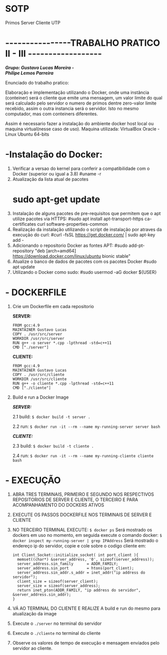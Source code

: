 # SOTP
Primos Server Cliente UTP
# ----------------TRABALHO PRATICO II - III ------------------ 
**_Grupo: Gustavo Lucas Moreira -  
Philipe Lemos Parreira_** 

Enunciado do trabalho pratico: 

Elaboração e implementação utilizando o Docker, onde uma instância (conteiner) será o cliente que emite uma mensagem, 
um valor limite do qual será calculado pelo servidor o numero de primos dentre zero-valor limite recebido, 
assim o outra instancia será o servidor. Isto no mesmo computador, mas com conteiners diferentes.

Assim é necessario fazer a instalação do ambiente docker host local ou maquina virtual(nesse caso de uso). 
Maquina utilizada: 
VirtualBox Oracle - Linux Ubuntu 64-bits

# -Instalação do Docker: 
 1. Verificar a versao do kernel para conferir a compatibilidade com o Docker (superior ou igual a 3.8)
    #uname -r
 2. Atualização da lista atual de pacotes 
    # sudo apt-get update 
 3. Instalação de alguns pacotes de pre-requisitos que permitem que o apt utilize pacotes via HTTPS:
    #sudo apt install apt-transport-https ca-certificates curl software-properties-common 
 4. Realização da instalação utilizando o script de instalação por atraves da execução do curl:
    #curl -fsSL https://get.docker.com/ | sudo apt-key add -
 5. Adicionando o repositorio Docker as fontes APT: 
    #sudo add-pt-repository "deb [arch=amd64] https://download.docker.com/linux/ubuntu bionic stable"
 6. Atualize o banco de dados de pacotes com os pacotes Docker 
    #sudo apt update 
 7. Utilizando o Docker como sudo:
    #sudo usermod -aG docker ${USER} 

# - DOCKERFILE
1. Crie um Dockerfile em cada repositorio 

    **SERVER:** 
    ```
	FROM gcc:4.9 
	MAINTAINER Gustavo Lucas 
	COPY . /usr/src/server
	WORKDIR /usr/src/server
	RUN g++ -o server *.cpp -lpthread -std=c++11
	CMD ["./server"] 
   ```  
    **CLIENTE:**
	```
	FROM gcc:4.9 
	MAINTAINER Gustavo Lucas 
	COPY . /usr/src/cliente
	WORKDIR /usr/src/cliente
	RUN g++ -o cliente *.cpp -lpthread -std=c++11
	CMD ["./cliente"] 
 	```
2. Build e run a Docker Image 

	**_SERVER:_** 	

	2.1 build:
	```$ docker build -t server .```

	2.2 run:
	```$ docker run -it --rm --name my-running-server server bash```

	**_CLIENTE:_** 

	2.3 build:
	```$ docker build -t cliente .```

	2.4 run:
	```$ docker run -it --rm --name my-running-cliente cliente bash```

# - EXECUÇÃO 
 1. ABRA TRES TERMINAIS, PRIMEIRO E SEGUNDO NOS RESPECTIVOS REPOSITORIOS DE SERVER E CLIENTE, O TERCEIRO E PARA ACOMPANHAMENTO DO DOCKERS ATIVOS 

 2. EXECUTE OS PASSOS DOCKERFILE NOS TERMINAIS DE SERVER E CLIENTE 

 3. NO TERCEIRO TERMINAL EXECUTE: 
	```$ docker ps```
 	Será mostrado os dockers em uso no momento, em seguida 
 execute o comando docker:
	```$ docker inspect my-running-server | grep IPAddress```
	Será mostrado o endereço ip do servidor, copie e cole sobre o codigo cliente em:
	```
	int Client_Socket::initialize_socket( int port_client ){
	  memset((char*) &server_address, '0', sizeof(server_address));
	  server_address.sin_family      = ADDR_FAMILY;
	  server_address.sin_port        = htons(port_client); 
	  server_address.sin_addr.s_addr = inet_addr("ip address do servidor");
	  client_size = sizeof(server_client);
	  server_size = sizeof(server_address);
	  return inet_pton(ADDR_FAMILY, "ip address do servidor", &server_address.sin_addr);
    }
    ```
 4. VÁ AO TERMINAL DO CLIENTE E REALIZE A build e run do mesmo para atualização da image 

 5. Execute o ```./server``` no terminal do servidor 

 6. Execute o ```./cliente``` no terminal do cliente 

 7. Observe os valores de tempo de execução e mensagem enviados pelo servidor ao cliente. 




